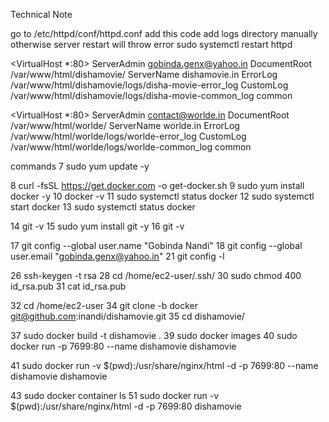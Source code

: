 
Technical Note

go to /etc/httpd/conf/httpd.conf  add this code
add logs directory manually otherwise server restart will throw error
sudo systemctl restart httpd

<VirtualHost *:80>
    ServerAdmin gobinda.genx@yahoo.in
    DocumentRoot /var/www/html/dishamovie/
    ServerName dishamovie.in
    ErrorLog /var/www/html/dishamovie/logs/disha-movie-error_log
    CustomLog /var/www/html/dishamovie/logs/disha-movie-common_log common
</VirtualHost>

<VirtualHost *:80>
    ServerAdmin contact@worlde.in
    DocumentRoot /var/www/html/worlde/
    ServerName worlde.in
    ErrorLog /var/www/html/worlde/logs/worlde-error_log
    CustomLog /var/www/html/worlde/logs/worlde-common_log common
</VirtualHost>

commands
7  sudo yum update -y

8  curl -fsSL https://get.docker.com -o get-docker.sh
9  sudo yum install docker -y
10  docker -v
11  sudo systemctl status docker
12  sudo systemctl start docker
13  sudo systemctl status docker

14  git -v
15  sudo yum install git -y
16  git -v

17  git config --global user.name "Gobinda Nandi"
18  git config --global user.email "gobinda.genx@yahoo.in"
21  git config -l

26  ssh-keygen -t rsa 
28  cd /home/ec2-user/.ssh/
30  sudo chmod 400 id_rsa.pub 
31  cat id_rsa.pub 

32  cd /home/ec2-user
34  git clone -b docker git@github.com:inandi/dishamovie.git
35  cd dishamovie/

37  sudo docker build -t dishamovie . 
39  sudo docker images
40  sudo docker run -p 7699:80 --name dishamovie dishamovie

41  sudo docker run -v $(pwd):/usr/share/nginx/html -d -p 7699:80 --name dishamovie  dishamovie

43  sudo docker container ls
51  sudo docker run -v $(pwd):/usr/share/nginx/html -d -p 7699:80  dishamovie
